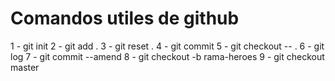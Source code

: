 
# Comandos utiles de github
1 - git init
2 - git add .
3 - git reset .
4 - git commit
5 - git checkout -- .
6 - git log
7 - git commit --amend
8 - git checkout -b rama-heroes
9 - git checkout master
